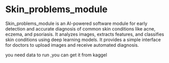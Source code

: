 # Skin_problems_module
Skin_problems_module is an AI-powered software module for early detection and accurate diagnosis of common skin conditions like acne, eczema, and psoriasis. It analyzes images, extracts features, and classifies skin conditions using deep learning models. It provides a simple interface for doctors to upload images and receive automated diagnosis.

you need data to run ,you can get it from kaggel
     
